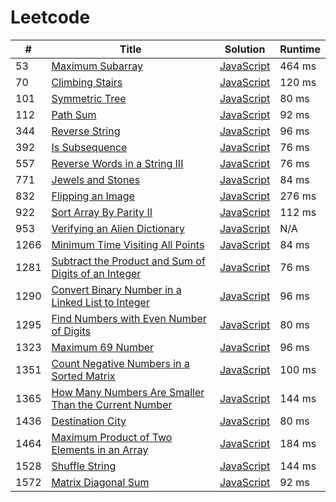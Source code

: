 # Leetcode

| # | Title | Solution | Runtime |
|---| ----- | -------- | ------- |
|53|[ Maximum Subarray](https://leetcode.com/problems/maximum-subarray/)|[JavaScript](./solutions/53.%20Maximum%20Subarray.js)|464 ms|
|70|[ Climbing Stairs](https://leetcode.com/problems/climbing-stairs/)|[JavaScript](./solutions/70.%20Climbing%20Stairs.js)|120 ms|
|101|[ Symmetric Tree](https://leetcode.com/problems/symmetric-tree/)|[JavaScript](./solutions/101.%20Symmetric%20Tree.js)|80 ms|
|112|[ Path Sum](https://leetcode.com/problems/path-sum/)|[JavaScript](./solutions/112.%20Path%20Sum.js)|92 ms|
|344|[ Reverse String](https://leetcode.com/problems/reverse-string/)|[JavaScript](./solutions/344.%20Reverse%20String.js)|96 ms|
|392|[ Is Subsequence](https://leetcode.com/problems/is-subsequence/)|[JavaScript](./solutions/392.%20Is%20Subsequence.js)|76 ms|
|557|[ Reverse Words in a String III](https://leetcode.com/problems/reverse-words-in-a-string-iii/)|[JavaScript](./solutions/557.%20Reverse%20Words%20in%20a%20String%20III.js)|76 ms|
|771|[ Jewels and Stones](https://leetcode.com/problems/jewels-and-stones/)|[JavaScript](./solutions/771.%20Jewels%20and%20Stones.js)|84 ms|
|832|[ Flipping an Image](https://leetcode.com/problems/flipping-an-image/)|[JavaScript](./solutions/832.%20Flipping%20an%20Image.js)|276 ms|
|922|[ Sort Array By Parity II](https://leetcode.com/problems/sort-array-by-parity-ii/)|[JavaScript](./solutions/922.%20Sort%20Array%20By%20Parity%20II.js)|112 ms|
|953|[ Verifying an Alien Dictionary](https://leetcode.com/problems/verifying-an-alien-dictionary/)|[JavaScript](./solutions/953.%20Verifying%20an%20Alien%20Dictionary.js)|N/A|
|1266|[ Minimum Time Visiting All Points](https://leetcode.com/problems/minimum-time-visiting-all-points/)|[JavaScript](./solutions/1266.%20Minimum%20Time%20Visiting%20All%20Points.js)|84 ms|
|1281|[ Subtract the Product and Sum of Digits of an Integer](https://leetcode.com/problems/subtract-the-product-and-sum-of-digits-of-an-integer/)|[JavaScript](./solutions/1281.%20Subtract%20the%20Product%20and%20Sum%20of%20Digits%20of%20an%20Integer.js)|76 ms|
|1290|[ Convert Binary Number in a Linked List to Integer](https://leetcode.com/problems/convert-binary-number-in-a-linked-list-to-integer/)|[JavaScript](./solutions/1290.%20Convert%20Binary%20Number%20in%20a%20Linked%20List%20to%20Integer.js)|96 ms|
|1295|[ Find Numbers with Even Number of Digits](https://leetcode.com/problems/find-numbers-with-even-number-of-digits/)|[JavaScript](./solutions/1295.%20Find%20Numbers%20with%20Even%20Number%20of%20Digits.js)|80 ms|
|1323|[ Maximum 69 Number](https://leetcode.com/problems/maximum-69-number/)|[JavaScript](./solutions/1323.%20Maximum%2069%20Number.js)|96 ms|
|1351|[ Count Negative Numbers in a Sorted Matrix](https://leetcode.com/problems/count-negative-numbers-in-a-sorted-matrix/)|[JavaScript](./solutions/1351.%20Count%20Negative%20Numbers%20in%20a%20Sorted%20Matrix.js)|100 ms|
|1365|[ How Many Numbers Are Smaller Than the Current Number](https://leetcode.com/problems/how-many-numbers-are-smaller-than-the-current-number/)|[JavaScript](./solutions/1365.%20How%20Many%20Numbers%20Are%20Smaller%20Than%20the%20Current%20Number.js)|144 ms|
|1436|[ Destination City](https://leetcode.com/problems/destination-city/)|[JavaScript](./solutions/1436.%20Destination%20City.js)|80 ms|
|1464|[ Maximum Product of Two Elements in an Array](https://leetcode.com/problems/maximum-product-of-two-elements-in-an-array/)|[JavaScript](./solutions/1464.%20Maximum%20Product%20of%20Two%20Elements%20in%20an%20Array.js)|184 ms|
|1528|[ Shuffle String](https://leetcode.com/problems/shuffle-string/)|[JavaScript](./solutions/1528.%20Shuffle%20String.js)|144 ms|
|1572|[ Matrix Diagonal Sum](https://leetcode.com/problems/matrix-diagonal-sum/)|[JavaScript](./solutions/1572.%20Matrix%20Diagonal%20Sum.js)|92 ms|
